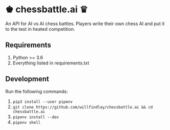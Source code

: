 # ♚ chessbattle.ai ♛
An API for AI vs AI chess battles. Players write their own chess AI and put it to the test in heated competition.

## Requirements

1. Python >= 3.6
1. Everything listed in requirements.txt

## Development

Run the following commands:

1. `pip3 install --user pipenv`
1. `git clone https://github.com/willfindlay/chessbattle.ai && cd chessbattle.ai`
1. `pipenv install --dev`
1. `pipenv shell`

